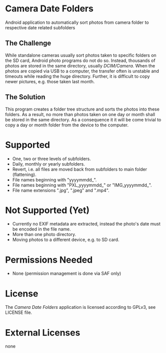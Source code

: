 # Camera Date Folders

Android application to automatically sort photos from camera folder to respective date related subfolders

## The Challenge

While standalone cameras usually sort photos taken to specific folders on the SD card, Android photo programs do not do so. Instead, thousands of photos are stored in the same directory, usually *DCIM/Camera*. When the photos are copied via USB to a computer, the transfer often is unstable and timeouts while reading the huge directory. Further, it is difficult to copy newer pictures, e.g. those taken last month.

## The Solution

This program creates a folder tree structure and sorts the photos into these folders. As a result, no more than photos taken on one day or month shall be stored in the same directory. As a consequence it it will be come trivial to copy a day or month folder from the device to the computer.

# Supported

* One, two or three levels of subfolders.
* Daily, monthly or yearly subfolders.
* Revert, i.e. all files are moved back from subfolders to main folder (flattening).
* File names beginning with "yyyymmdd\_".
* File names beginning with "PXL\_yyyymmdd_" or "IMG\_yyyymmdd\_".
* File name extensions ".jpg", ".jpeg" and ".mp4".

# Not Supported (Yet)

* Currently no EXIF metadata are extracted, instead the photo's date must be encoded in the file name.
* More than one photo directory.
* Moving photos to a different device, e.g. to SD card.

# Permissions Needed

* None (permission management is done via SAF only)

# License

The *Camera Date Folders* application is licensed according to GPLv3, see LICENSE file.

# External Licenses

none
